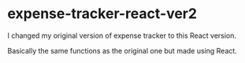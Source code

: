 # expense-tracker-react-ver2
I changed my original version of expense tracker to this React version.

Basically the same functions as the original one but made using React.
